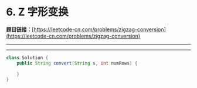 # 6. Z 字形变换

**题目链接：**[https://leetcode-cn.com/problems/zigzag-conversion](https://leetcode-cn.com/problems/zigzag-conversion)

---

<Cards card="leetcode_6_zigzag-conversion"></Cards>

---

```java
class Solution {
    public String convert(String s, int numRows) {
        
    }
}
```